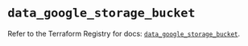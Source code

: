 # `data_google_storage_bucket`

Refer to the Terraform Registry for docs: [`data_google_storage_bucket`](https://registry.terraform.io/providers/hashicorp/google/6.8.0/docs/data-sources/storage_bucket).
